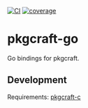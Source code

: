 [![CI](https://github.com/pkgcraft/pkgcraft-go/workflows/CI/badge.svg)](https://github.com/pkgcraft/pkgcraft-go/actions/workflows/ci.yml)
[![coverage](https://codecov.io/gh/pkgcraft/pkgcraft-go/branch/main/graph/badge.svg)](https://codecov.io/gh/pkgcraft/pkgcraft-go)

# pkgcraft-go

Go bindings for pkgcraft.

## Development

Requirements: [pkgcraft-c](https://github.com/pkgcraft/pkgcraft/tree/main/crates/pkgcraft-c)
